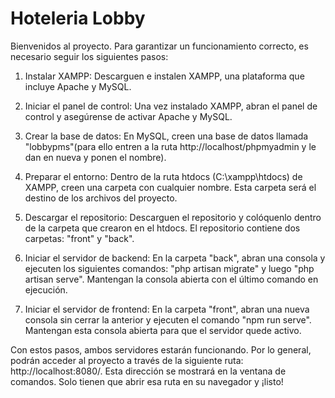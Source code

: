 # Hoteleria Lobby
Bienvenidos al proyecto. Para garantizar un funcionamiento correcto, es necesario seguir los siguientes pasos:

1. Instalar XAMPP: Descarguen e instalen XAMPP, una plataforma que incluye Apache y MySQL.

2. Iniciar el panel de control: Una vez instalado XAMPP, abran el panel de control y asegúrense de activar Apache y MySQL.

3. Crear la base de datos: En MySQL, creen una base de datos llamada "lobbypms"(para ello entren a la ruta http://localhost/phpmyadmin y le dan en nueva y ponen el nombre).

4. Preparar el entorno: Dentro de la ruta htdocs (C:\xampp\htdocs) de XAMPP, creen una carpeta con cualquier nombre. Esta carpeta será el destino de los archivos del proyecto.

5. Descargar el repositorio: Descarguen el repositorio y colóquenlo dentro de la carpeta que crearon en el htdocs. El repositorio contiene dos carpetas: "front" y "back".

6. Iniciar el servidor de backend: En la carpeta "back", abran una consola y ejecuten los siguientes comandos: "php artisan migrate" y luego "php artisan serve". Mantengan la consola abierta con el último comando en ejecución.

7. Iniciar el servidor de frontend: En la carpeta "front", abran una nueva consola sin cerrar la anterior y ejecuten el comando "npm run serve". Mantengan esta consola abierta para que el servidor quede activo.

Con estos pasos, ambos servidores estarán funcionando. Por lo general, podrán acceder al proyecto a través de la siguiente ruta: http://localhost:8080/. Esta dirección se mostrará en la ventana de comandos. Solo tienen que abrir esa ruta en su navegador y ¡listo!
